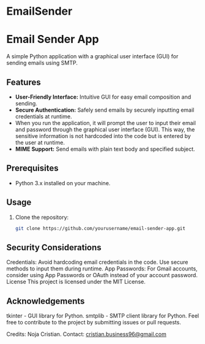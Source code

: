 # EmailSender


# Email Sender App

A simple Python application with a graphical user interface (GUI) for sending emails using SMTP.

## Features

- **User-Friendly Interface:** Intuitive GUI for easy email composition and sending.
- **Secure Authentication:** Safely send emails by securely inputting email credentials at runtime.
- When you run the application, it will prompt the user to input their email and password through the graphical user interface (GUI). 
  This way, the sensitive information is not hardcoded into the code but is entered by the user at runtime.
- **MIME Support:** Send emails with plain text body and specified subject.

## Prerequisites

- Python 3.x installed on your machine.

## Usage

1. Clone the repository:

   ```bash
   git clone https://github.com/yourusername/email-sender-app.git

## Security Considerations
Credentials: Avoid hardcoding email credentials in the code. Use secure methods to input them during runtime.
App Passwords: For Gmail accounts, consider using App Passwords or OAuth instead of your account password.
License
This project is licensed under the MIT License.

## Acknowledgements
tkinter - GUI library for Python.
smtplib - SMTP client library for Python.
Feel free to contribute to the project by submitting issues or pull requests.


Credits: Noja Cristian.
Contact: cristian.business96@gmail.com
